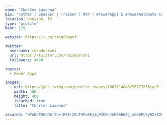 ```yaml
---
name: "Charles Lamanna"
bio: "Father | Speaker | Trainer | MVP | #PowerApps & #PowerAutomate Community Super User | YouTuber Right-pointing triangle http://youtube.com/c/rezadorrani | Learn - Share - Clockwise rightwards and leftwards open circle arrows"
location: Houston, TX
type: "profile"
heat: 115

website: https://t.co/tAcqSdqguf

twitter:
  username: rezadorrani
  url: https://twitter.com/rezadorrani
  followers: 4430

topics:
  - Power Apps

images:
  - url: https://pbs.twimg.com/profile_images/1063114045270777856/qeT-jpWr_400x400.jpg
    width: 400
    height: 400
    isCached: true
    title: "Charles Lamanna"

secured: "wTnNdTQGoNWfZh+lR0Ir2QcF4Fm9Ey3gPXUYnJnR3666AjjxmkGPbXy0Q+Z2FaShD7hN8XV7EzIueXPDFnn1IbVHH8lP9h6MLI5G5RJyIm2pubtIwvCzGuluIsV6z/VSWeX8obgkLXjTVg441DwI6IYwq6FeESNsL3lbAK9a3Y+IPd/i81UVDOBenfkGYh+mdrGa4tQkvoF1niLm+0WzXfSY6nKxkUoHnhLGbS/CKpHvpTPW3iDfhU3WfAC9lJatdeabSir1RUUihP8aS3Zj8X5j143oxIdOjwDoMXwRrsCmC7Hk6BNj7HQiAogVQX1jCVtrjnE+xhXPShuqE2RfipdkoNTUpz4YSXMU9+ZwS1QkpNEYzzjfqcGhaTn/eWUcUw6zRSFdaZLoc93Zfk3GBnqqzUGvnwhqT0xLWWNa4Bk=;9Yipwtyc/qXbhhrERx5gqg=="
---
```


